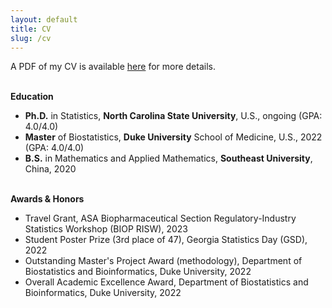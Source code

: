 ```yaml
---
layout: default
title: CV
slug: /cv
---
```

<p>  
   A PDF of my CV is available <a href="https://drive.google.com/file/d/1o-R6fcze9kHlhZCveFkfFE12XNmC3lAA/view?usp=drive_link" target="_blank">here</a> for more details.
</p>

<br>
<b> Education </b>
<p>
<ul>
   <li> <b>Ph.D.</b> in Statistics, <b>North Carolina State University</b>, U.S., ongoing (GPA: 4.0/4.0)</li>
   <li> <b>Master</b> of Biostatistics, <b>Duke University</b> School of Medicine, U.S., 2022 (GPA: 4.0/4.0)</li>
   <li> <b>B.S.</b> in Mathematics and Applied Mathematics, <b>Southeast University</b>, China, 2020</li>
</ul>
</p>

<br>
<b> Awards & Honors </b>
<p>
<ul>
   <li> Travel Grant, ASA Biopharmaceutical Section Regulatory-Industry Statistics Workshop (BIOP RISW), 2023</li>
   <li> Student Poster Prize (3rd place of 47), Georgia Statistics Day (GSD), 2022</li>
   <li> Outstanding Master's Project Award (methodology), Department of Biostatistics and Bioinformatics, Duke University, 2022</li>
   <li> Overall Academic Excellence Award, Department of Biostatistics and Bioinformatics, Duke University, 2022</li>
</ul>
</p>

<br />
